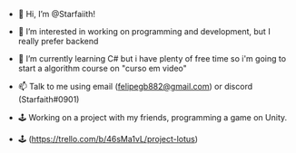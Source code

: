 - 👋 Hi, I’m @Starfaiith!

- 👀 I’m interested in working on programming and development, but I really prefer backend

- 🌱 I’m currently learning C# but i have plenty of free time so i'm going to start a algorithm course on "curso em video"

- 📫 Talk to me using email (felipegb882@gmail.com) or discord (Starfaith#0901)

- 🕹️ Working on a project with my friends, programming a game on Unity.
- 🕹️ (https://trello.com/b/46sMa1vL/project-lotus)
